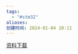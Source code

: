 ```yaml
---
tags:
  - "#stm32"
aliases: 
创建时间: 2024-01-04 10:11
---
```


[资料下载](https://jiangxiekeji.com/download.html)
